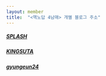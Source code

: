 ```yaml
---
layout: member
title:  "<핵노답 4남매> 개별 블로그 주소"
---
```


##### [SPLASH](https://github.com/SPLASH-gosu/easy)
##### [KINGSUTA](https://kingsuta.github.io/)
##### [gyungeun24](https://github.com/gyungeun24/-)
